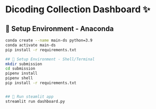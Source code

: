 # Dicoding Collection Dashboard ✨

## 📌 Setup Environment - Anaconda
```bash
conda create --name main-ds python=3.9
conda activate main-ds
pip install -r requirements.txt

## 📌 Setup Environment - Shell/Terminal
mkdir submission
cd submission
pipenv install
pipenv shell
pip install -r requirements.txt


## 📌 Run steamlit app
streamlit run dashboard.py
